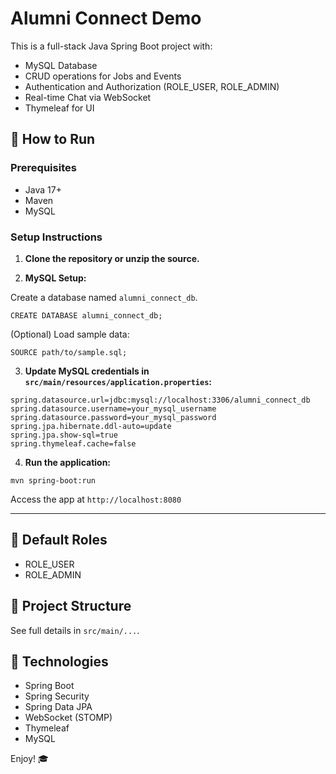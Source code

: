 
# Alumni Connect Demo

This is a full-stack Java Spring Boot project with:

- MySQL Database
- CRUD operations for Jobs and Events
- Authentication and Authorization (ROLE_USER, ROLE_ADMIN)
- Real-time Chat via WebSocket
- Thymeleaf for UI

## 🚀 How to Run

### Prerequisites

- Java 17+
- Maven
- MySQL

### Setup Instructions

1. **Clone the repository or unzip the source.**

2. **MySQL Setup:**

Create a database named `alumni_connect_db`.

```
CREATE DATABASE alumni_connect_db;
```

(Optional) Load sample data:

```
SOURCE path/to/sample.sql;
```

3. **Update MySQL credentials in `src/main/resources/application.properties`:**

```
spring.datasource.url=jdbc:mysql://localhost:3306/alumni_connect_db
spring.datasource.username=your_mysql_username
spring.datasource.password=your_mysql_password
spring.jpa.hibernate.ddl-auto=update
spring.jpa.show-sql=true
spring.thymeleaf.cache=false
```

4. **Run the application:**

```
mvn spring-boot:run
```

Access the app at `http://localhost:8080`

---

## 🧪 Default Roles

- ROLE_USER
- ROLE_ADMIN

## 📁 Project Structure

See full details in `src/main/...`.

## 🧰 Technologies

- Spring Boot
- Spring Security
- Spring Data JPA
- WebSocket (STOMP)
- Thymeleaf
- MySQL

Enjoy! 🎓
